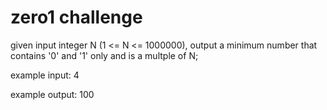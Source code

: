 zero1 challenge
===============

given input integer N (1 <= N <= 1000000), output
a minimum number that contains '0' and '1' only and is
a multple of N;

example input:
4

example output:
100

